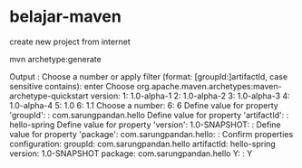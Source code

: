 # belajar-maven
create new project from internet

mvn archetype:generate

Output : Choose a number or apply filter (format: [groupId:]artifactId, case sensitive contains):
enter
Choose org.apache.maven.archetypes:maven-archetype-quickstart version: 
1: 1.0-alpha-1
2: 1.0-alpha-2
3: 1.0-alpha-3
4: 1.0-alpha-4
5: 1.0
6: 1.1
Choose a number: 6: 6
Define value for property 'groupId': : com.sarungpandan.hello
Define value for property 'artifactId': : hello-spring
Define value for property 'version':  1.0-SNAPSHOT: : 
Define value for property 'package':  com.sarungpandan.hello: : 
Confirm properties configuration:
groupId: com.sarungpandan.hello
artifactId: hello-spring
version: 1.0-SNAPSHOT
package: com.sarungpandan.hello
 Y: : Y

